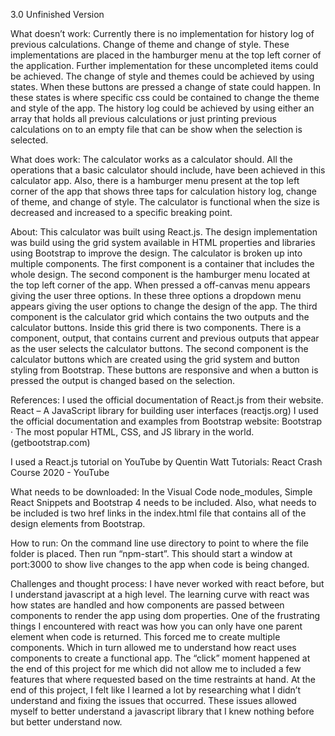 3.0 Unfinished Version


What doesn’t work:
Currently there is no implementation for history log of previous calculations. Change of theme and change of style. These implementations are placed in the hamburger menu at the top left corner of the application. Further implementation for these uncompleted items could be achieved. The change of style and themes could be achieved by using states. When these buttons are pressed a change of state could happen. In these states is where specific css could be contained to change the theme and style of the app. The history log could be achieved by using either an array that holds all previous calculations or just printing previous calculations on to an empty file that can be show when the selection is selected.

What does work:
The calculator works as a calculator should. All the operations that a basic calculator should include, have been achieved in this calculator app. Also, there is a hamburger menu present at the top left corner of the app that shows three taps for calculation history log, change of theme, and change of style. The calculator is functional when the size is decreased and increased to a specific breaking point.

About:
This calculator was built using React.js. The design implementation was build using the grid system available in HTML properties and libraries using Bootstrap to improve the design. The calculator is broken up into multiple components. The first component is a container that includes the whole design. The second component is the hamburger menu located at the top left corner of the app. When pressed a off-canvas menu appears giving the user three options. In these three options a dropdown menu appears giving the user options to change the design of the app. The third component is the calculator grid which contains the two outputs and the calculator buttons. Inside this grid there is two components. There is a component, output, that contains current and previous outputs that appear as the user selects the calculator buttons. The second component is the calculator buttons which are created using the grid system and button styling from Bootstrap. These buttons are responsive and when a button is pressed the output is changed based on the selection.

References:
I used the official documentation of React.js from their website.
React – A JavaScript library for building user interfaces (reactjs.org)
I used the official documentation and examples from Bootstrap website:
Bootstrap · The most popular HTML, CSS, and JS library in the world. (getbootstrap.com)

I used a React.js tutorial on YouTube by Quentin Watt Tutorials:
React Crash Course 2020 - YouTube

What needs to be downloaded:
In the Visual Code node_modules, Simple React Snippets and Bootstrap 4 needs to be included. Also, what needs to be included is two href links in the index.html file that contains all of the design elements from Bootstrap.
<link href="https://cdn.jsdelivr.net/npm/bootstrap@5.1.3/dist/css/bootstrap.min.css" rel="stylesheet"\
     integrity="sha384-1BmE4kWBq78iYhFldvKuhfTAU6auU8tT94WrHftjDbrCEXSU1oBoqyl2QvZ6jIW3" crossorigin="anonymous">
<script src="https://cdn.jsdelivr.net/npm/bootstrap@5.1.3/dist/js/bootstrap.bundle.min.js" 
integrity="sha384-ka7Sk0Gln4gmtz2MlQnikT1wXgYsOg+OMhuP+IlRH9sENBO0LRn5q+8nbTov4+1p" crossorigin="anonymous"></script>

How to run:
On the command line use directory to point to where the file folder is placed. Then run “npm-start”. This should start a window at port:3000 to show live changes to the app when code is being changed.

Challenges and thought process:
 I have never worked with react before, but I understand javascript at a high level. The learning curve with react was how states are handled and how components are passed between components to render the app using dom properties. One of the frustrating things I encountered with react was how you can only have one parent element when code is returned. This forced me to create multiple components. Which in turn allowed me to understand how react uses components to create a functional app. The “click” moment happened at the end of this project for me which did not allow me to included a few features that where requested based on the time restraints at hand. At the end of this project, I felt like I learned a lot by researching what I didn’t understand and fixing the issues that occurred. These issues allowed myself to better understand a javascript library that I knew nothing before but better understand now.

